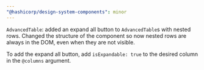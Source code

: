 ```yaml
---
"@hashicorp/design-system-components": minor
---
```


`AdvancedTable`: added an expand all button to `AdvancedTable`s with nested rows. Changed the structure of the component so now nested rows are always in the DOM, even when they are not visible.

To add the expand all button, add `isExpandable: true` to the desired column in the `@columns` argument.
